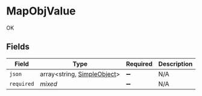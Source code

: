 # MapObjValue

OK


## Fields

| Field                                                              | Type                                                               | Required                                                           | Description                                                        |
| ------------------------------------------------------------------ | ------------------------------------------------------------------ | ------------------------------------------------------------------ | ------------------------------------------------------------------ |
| `json`                                                             | array<string, [SimpleObject](../../models/shared/SimpleObject.md)> | :heavy_minus_sign:                                                 | N/A                                                                |
| `required`                                                         | *mixed*                                                            | :heavy_minus_sign:                                                 | N/A                                                                |